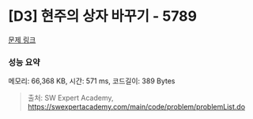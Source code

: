 # [D3] 현주의 상자 바꾸기 - 5789 

[문제 링크](https://swexpertacademy.com/main/code/problem/problemDetail.do?contestProbId=AWYygN36Qn8DFAVm) 

### 성능 요약

메모리: 66,368 KB, 시간: 571 ms, 코드길이: 389 Bytes



> 출처: SW Expert Academy, https://swexpertacademy.com/main/code/problem/problemList.do